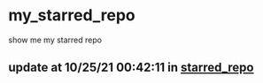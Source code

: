 # my_starred_repo
show me my starred repo

update at 10/25/21 00:42:11 in [starred_repo](./index.html)
---


